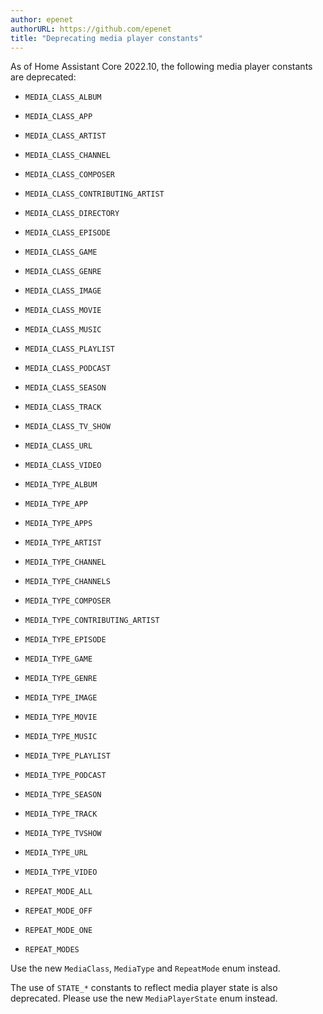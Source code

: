 ```yaml
---
author: epenet
authorURL: https://github.com/epenet
title: "Deprecating media player constants"
---
```


As of Home Assistant Core 2022.10, the following media player constants are deprecated:

  - `MEDIA_CLASS_ALBUM`
  - `MEDIA_CLASS_APP`
  - `MEDIA_CLASS_ARTIST`
  - `MEDIA_CLASS_CHANNEL`
  - `MEDIA_CLASS_COMPOSER`
  - `MEDIA_CLASS_CONTRIBUTING_ARTIST`
  - `MEDIA_CLASS_DIRECTORY`
  - `MEDIA_CLASS_EPISODE`
  - `MEDIA_CLASS_GAME`
  - `MEDIA_CLASS_GENRE`
  - `MEDIA_CLASS_IMAGE`
  - `MEDIA_CLASS_MOVIE`
  - `MEDIA_CLASS_MUSIC`
  - `MEDIA_CLASS_PLAYLIST`
  - `MEDIA_CLASS_PODCAST`
  - `MEDIA_CLASS_SEASON`
  - `MEDIA_CLASS_TRACK`
  - `MEDIA_CLASS_TV_SHOW`
  - `MEDIA_CLASS_URL`
  - `MEDIA_CLASS_VIDEO`

  - `MEDIA_TYPE_ALBUM`
  - `MEDIA_TYPE_APP`
  - `MEDIA_TYPE_APPS`
  - `MEDIA_TYPE_ARTIST`
  - `MEDIA_TYPE_CHANNEL`
  - `MEDIA_TYPE_CHANNELS`
  - `MEDIA_TYPE_COMPOSER`
  - `MEDIA_TYPE_CONTRIBUTING_ARTIST`
  - `MEDIA_TYPE_EPISODE`
  - `MEDIA_TYPE_GAME`
  - `MEDIA_TYPE_GENRE`
  - `MEDIA_TYPE_IMAGE`
  - `MEDIA_TYPE_MOVIE`
  - `MEDIA_TYPE_MUSIC`
  - `MEDIA_TYPE_PLAYLIST`
  - `MEDIA_TYPE_PODCAST`
  - `MEDIA_TYPE_SEASON`
  - `MEDIA_TYPE_TRACK`
  - `MEDIA_TYPE_TVSHOW`
  - `MEDIA_TYPE_URL`
  - `MEDIA_TYPE_VIDEO`

  - `REPEAT_MODE_ALL`
  - `REPEAT_MODE_OFF`
  - `REPEAT_MODE_ONE`
  - `REPEAT_MODES`

Use the new `MediaClass`, `MediaType` and `RepeatMode` enum instead.

The use of `STATE_*` constants to reflect media player state is also deprecated. Please use the new `MediaPlayerState` enum instead.
